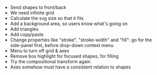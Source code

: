 - Send shapes to front/back
- We need infinite grid
- Calculate the svg size so that it fits
- Add a background area, so users know what's going on
- Add triangles
- Add copy/paste
- Change properties like "stroke", "stroke-width" and "fill": go for the side-panel first, before drop-down context menu
- Menu to turn off grid & axes
- Remove box highlight for focused shapes, for filling
- Try the compositional transform again
- Axes somehow must have a consistent relation to shapes
